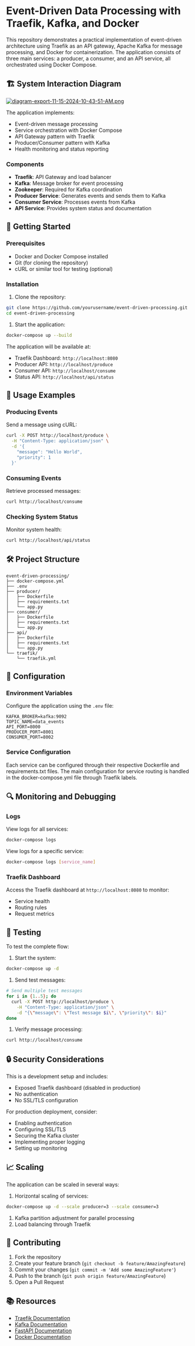 # Event-Driven Data Processing with Traefik, Kafka, and Docker

This repository demonstrates a practical implementation of event-driven architecture using Traefik as an API gateway, Apache Kafka for message processing, and Docker for containerization. The application consists of three main services: a producer, a consumer, and an API service, all orchestrated using Docker Compose.

## 🏗️ System Interaction Diagram

[![diagram-export-11-15-2024-10-43-51-AM.png](https://i.postimg.cc/9M2rMFnX/diagram-export-11-15-2024-10-43-51-AM.png)](https://postimg.cc/DWC2pFhR)

The application implements:

- Event-driven message processing
- Service orchestration with Docker Compose
- API Gateway pattern with Traefik
- Producer/Consumer pattern with Kafka
- Health monitoring and status reporting

### Components

- **Traefik**: API Gateway and load balancer
- **Kafka**: Message broker for event processing
- **Zookeeper**: Required for Kafka coordination
- **Producer Service**: Generates events and sends them to Kafka
- **Consumer Service**: Processes events from Kafka
- **API Service**: Provides system status and documentation

## 🚀 Getting Started

### Prerequisites

- Docker and Docker Compose installed
- Git (for cloning the repository)
- cURL or similar tool for testing (optional)

### Installation

1. Clone the repository:

```bash
git clone https://github.com/yourusername/event-driven-processing.git
cd event-driven-processing
```

1. Start the application:

```bash
docker-compose up --build
```

The application will be available at:

- Traefik Dashboard: `http://localhost:8080`
- Producer API: `http://localhost/produce`
- Consumer API: `http://localhost/consume`
- Status API: `http://localhost/api/status`

## 📝 Usage Examples

### Producing Events

Send a message using cURL:

```bash
curl -X POST http://localhost/produce \
  -H "Content-Type: application/json" \
  -d '{
    "message": "Hello World",
    "priority": 1
  }'
```

### Consuming Events

Retrieve processed messages:

```bash
curl http://localhost/consume
```

### Checking System Status

Monitor system health:

```bash
curl http://localhost/api/status
```

## 🛠️ Project Structure

```plaintext
event-driven-processing/
├── docker-compose.yml
├── .env
├── producer/
│   ├── Dockerfile
│   ├── requirements.txt
│   └── app.py
├── consumer/
│   ├── Dockerfile
│   ├── requirements.txt
│   └── app.py
├── api/
│   ├── Dockerfile
│   ├── requirements.txt
│   └── app.py
└── traefik/
    └── traefik.yml
```

## 🔧 Configuration

### Environment Variables

Configure the application using the `.env` file:

```plaintext
KAFKA_BROKER=kafka:9092
TOPIC_NAME=data_events
API_PORT=8000
PRODUCER_PORT=8001
CONSUMER_PORT=8002
```

### Service Configuration

Each service can be configured through their respective Dockerfile and requirements.txt files. The main configuration for service routing is handled in the docker-compose.yml file through Traefik labels.

## 🔍 Monitoring and Debugging

### Logs

View logs for all services:

```bash
docker-compose logs
```

View logs for a specific service:

```bash
docker-compose logs [service_name]
```

### Traefik Dashboard

Access the Traefik dashboard at `http://localhost:8080` to monitor:

- Service health
- Routing rules
- Request metrics

## 🧪 Testing

To test the complete flow:

1. Start the system:

```bash
docker-compose up -d
```

1. Send test messages:

```bash
# Send multiple test messages
for i in {1..5}; do
  curl -X POST http://localhost/produce \
    -H "Content-Type: application/json" \
    -d "{\"message\": \"Test message $i\", \"priority\": $i}"
done
```

1. Verify message processing:

```bash
curl http://localhost/consume
```

## 🔒 Security Considerations

This is a development setup and includes:

- Exposed Traefik dashboard (disabled in production)
- No authentication
- No SSL/TLS configuration

For production deployment, consider:

- Enabling authentication
- Configuring SSL/TLS
- Securing the Kafka cluster
- Implementing proper logging
- Setting up monitoring

## 📈 Scaling

The application can be scaled in several ways:

1. Horizontal scaling of services:

```bash
docker-compose up -d --scale producer=3 --scale consumer=3
```

1. Kafka partition adjustment for parallel processing
2. Load balancing through Traefik

## 🤝 Contributing

1. Fork the repository
2. Create your feature branch (`git checkout -b feature/AmazingFeature`)
3. Commit your changes (`git commit -m 'Add some AmazingFeature'`)
4. Push to the branch (`git push origin feature/AmazingFeature`)
5. Open a Pull Request

## 📚 Resources

- [Traefik Documentation](https://doc.traefik.io/traefik/)
- [Kafka Documentation](https://kafka.apache.org/documentation/)
- [FastAPI Documentation](https://fastapi.tiangolo.com/)
- [Docker Documentation](https://docs.docker.com/)
